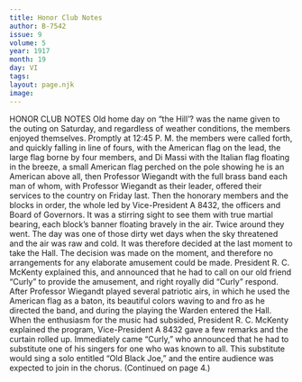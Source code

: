 ```yaml
---
title: Honor Club Notes
author: B-7542
issue: 9
volume: 5
year: 1917
month: 19
day: VI
tags:
layout: page.njk
image:
---
```

HONOR CLUB NOTES       Old home day on “the Hill’? was the name given to the outing on Saturday, and regardless of weather conditions, the members enjoyed themselves. Promptly at 12:45 P. M. the members were called forth, and quickly falling in line of fours, with the American flag on the lead, the large flag borne by four members, and Di Massi with the Italian flag floating in the breeze, a small American flag perched on the pole showing he is an American above all, then Professor Wiegandt with the full brass band each man of whom, with Professor Wiegandt as their leader, offered their services to the country on Friday last. Then the honorary members and the blocks in order, the whole led by Vice-President A 8432, the officers and Board of Governors.       It was a stirring sight to see them with true martial bearing, each block’s banner floating bravely in the air. Twice around they went. The day was one of those dirty wet days when the sky threatened and the air was raw and cold. It was therefore decided at the last moment to take the Hall. The decision was made on the moment, and therefore no arrangements for any elaborate amusement could be made. President R. C. McKenty explained this, and announced that he had to call on our old friend “Curly” to provide the amusement, and right royally did “Curly” respond.       After Professor Wiegandt played several patriotic airs, in which he used the American flag as a baton, its beautiful colors waving to and fro as he directed the band, and during the playing the Warden entered the Hall.       When the enthusiasm for the music had subsided, President R. C. McKenty explained the program, Vice-President A 8432 gave a few remarks and the curtain rolled up. Immediately came “Curly,” who announced that he had to substitute one of his singers for one who was known to all. This substitute would sing a solo entitled “Old Black Joe,” and the entire audience was expected to join in the chorus.    (Continued on page 4.)       
